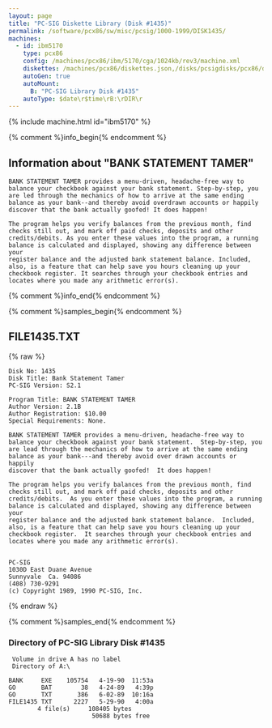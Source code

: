 ```yaml
---
layout: page
title: "PC-SIG Diskette Library (Disk #1435)"
permalink: /software/pcx86/sw/misc/pcsig/1000-1999/DISK1435/
machines:
  - id: ibm5170
    type: pcx86
    config: /machines/pcx86/ibm/5170/cga/1024kb/rev3/machine.xml
    diskettes: /machines/pcx86/diskettes.json,/disks/pcsigdisks/pcx86/diskettes.json
    autoGen: true
    autoMount:
      B: "PC-SIG Library Disk #1435"
    autoType: $date\r$time\rB:\rDIR\r
---
```


{% include machine.html id="ibm5170" %}

{% comment %}info_begin{% endcomment %}

## Information about "BANK STATEMENT TAMER"

    BANK STATEMENT TAMER provides a menu-driven, headache-free way to
    balance your checkbook against your bank statement. Step-by-step, you
    are led through the mechanics of how to arrive at the same ending
    balance as your bank--and thereby avoid overdrawn accounts or happily
    discover that the bank actually goofed! It does happen!
    
    The program helps you verify balances from the previous month, find
    checks still out, and mark off paid checks, deposits and other
    credits/debits. As you enter these values into the program, a running
    balance is calculated and displayed, showing any difference between your
    register balance and the adjusted bank statement balance. Included,
    also, is a feature that can help save you hours cleaning up your
    checkbook register. It searches through your checkbook entries and
    locates where you made any arithmetic error(s).
{% comment %}info_end{% endcomment %}

{% comment %}samples_begin{% endcomment %}

## FILE1435.TXT

{% raw %}
```
Disk No: 1435                                                           
Disk Title: Bank Statement Tamer                                        
PC-SIG Version: S2.1                                                    
                                                                        
Program Title: BANK STATEMENT TAMER                                     
Author Version: 2.1B                                                    
Author Registration: $10.00                                             
Special Requirements: None.                                             
                                                                        
BANK STATEMENT TAMER provides a menu-driven, headache-free way to       
balance your checkbook against your bank statement.  Step-by-step, you  
are lead through the mechanics of how to arrive at the same ending      
balance as your bank---and thereby avoid over drawn accounts or happily 
discover that the bank actually goofed!  It does happen!                
                                                                        
The program helps you verify balances from the previous month, find     
checks still out, and mark off paid checks, deposits and other          
credits/debits.  As you enter these values into the program, a running  
balance is calculated and displayed, showing any difference between your
register balance and the adjusted bank statement balance.  Included,    
also, is a feature that can help save you hours cleaning up your        
checkbook register.  It searches through your checkbook entries and     
locates where you made any arithmetic error(s).                         
                                                                        
                                                                        
PC-SIG                                                                  
1030D East Duane Avenue                                                 
Sunnyvale  Ca. 94086                                                    
(408) 730-9291                                                          
(c) Copyright 1989, 1990 PC-SIG, Inc.                                         
```
{% endraw %}

{% comment %}samples_end{% endcomment %}

### Directory of PC-SIG Library Disk #1435

     Volume in drive A has no label
     Directory of A:\

    BANK     EXE    105754   4-19-90  11:53a
    GO       BAT        38   4-24-89   4:39p
    GO       TXT       386   6-02-89  10:16a
    FILE1435 TXT      2227   5-29-90   4:00a
            4 file(s)     108405 bytes
                           50688 bytes free
